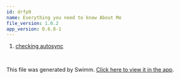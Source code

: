 ```yaml
---
id: drfp9
name: Everything you need to know About Me
file_version: 1.0.2
app_version: 0.6.8-1
---
```


<!-- Steps - Do not remove this comment -->
1. [checking autosync](checking-autosync.hjjwi.sw.md)


<br/>

This file was generated by Swimm. [Click here to view it in the app](https://swimm-web-app.web.app/repos/Z2l0aHViJTNBJTNBQWJvdXRNZSUzQSUzQXNodWp1dXU=/docs/drfp9).